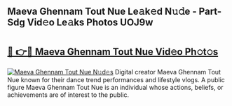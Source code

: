 ## Maeva Ghennam Tout Nue Le𝚊k𝚎d N𝚞𝚍e - Part-Sdg Vid𝚎o Le𝚊ks Photos UOJ9w

# <h2><a href="http://fb7piqd.evod.top/?m=Maeva+Ghennam+Tout+Nue">🔗 👉🔴 Maeva Ghennam Tout Nue Vid𝚎o Ph𝚘t𝚘s</a></h2>

[![Maeva Ghennam Tout Nue N𝚞d𝚎s](https://i.imgur.com/8V9OHl7.gif)](http://fb7piqd.evod.top/?m=Maeva+Ghennam+Tout+Nue)
Digital creator Maeva Ghennam Tout Nue known for their dance trend performances and lifestyle vlogs. A public figure Maeva Ghennam Tout Nue is an individual whose actions, beliefs, or achievements are of interest to the public. 
